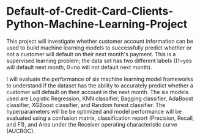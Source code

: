 # Default-of-Credit-Card-Clients-Python-Machine-Learning-Project
This project will investigate whether customer account information can be used to build machine learning models to successfully predict whether or not a customer will default on their next month's payment. This is a supervised learning problem; the data set has two different labels ((1=yes will default next month, 0=no will not default next month). 

I will evaluate the performance of six machine learning model frameworks to understand if the dataset has the ability to accurately predict whether a customer will default on their account in the next month.   The six models used are Logistic Regression, KNN classifier, Bagging classifier, AdaBoost classifier, XGBoost classifier, and Random forest classifier. The hyperparameters will be be optimized and model performance will be evaluated using a confusion matrix, classification report (Precision, Recall, and F1), and Area under the Receiver operating characteristic curve (AUCROC). 
